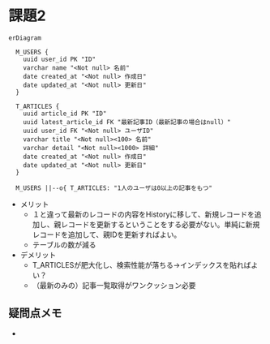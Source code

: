 # 課題2

```mermaid
erDiagram

  M_USERS {
    uuid user_id PK "ID"
    varchar name "<Not null> 名前"
    date created_at "<Not null> 作成日"
    date updated_at "<Not null> 更新日"
  }

  T_ARTICLES {
    uuid article_id PK "ID"
    uuid latest_article_id FK "最新記事ID（最新記事の場合はnull）"
    uuid user_id FK "<Not null> ユーザID"
    varchar title "<Not null><100> 名前"
    varchar detail "<Not null><1000> 詳細"
    date created_at "<Not null> 作成日"
    date updated_at "<Not null> 更新日"
  }

  M_USERS ||--o{ T_ARTICLES: "1人のユーザは0以上の記事をもつ"
```

- メリット
  - １と違って最新のレコードの内容をHistoryに移して、新規レコードを追加し、親レコードを更新するということをする必要がない。単純に新規レコードを追加して、親IDを更新すればよい。
  - テーブルの数が減る
- デメリット
  - T_ARTICLESが肥大化し、検索性能が落ちる→インデックスを貼ればよい？
  - （最新のみの）記事一覧取得がワンクッション必要

## 疑問点メモ

- 